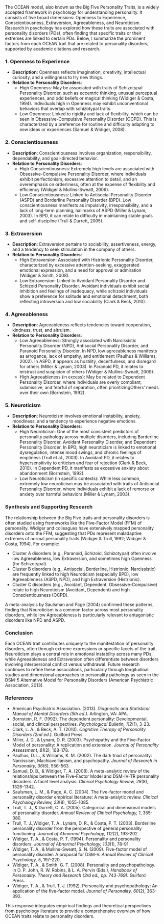 The OCEAN model, also known as the Big Five Personality Traits, is a widely accepted framework in psychology for understanding personality. It consists of five broad dimensions: Openness to Experience, Conscientiousness, Extraversion, Agreeableness, and Neuroticism. Research in psychology has explored how these traits are associated with personality disorders (PDs), often finding that specific traits or their extremes are linked to certain PDs. Below, I summarize the prominent factors from each OCEAN trait that are related to personality disorders, supported by academic citations and research.

### 1. Openness to Experience
- **Description**: Openness reflects imagination, creativity, intellectual curiosity, and a willingness to try new things.
- **Relation to Personality Disorders**:
  - High Openness: May be associated with traits of Schizotypal Personality Disorder, such as eccentric thinking, unusual perceptual experiences, and odd beliefs or magical thinking (Widiger & Costa, 1994). Individuals high in Openness may exhibit unconventional behaviors that overlap with schizotypal traits.
  - Low Openness: Linked to rigidity and lack of flexibility, which can be seen in Obsessive-Compulsive Personality Disorder (OCPD). This is characterized by a preference for routine and difficulty adapting to new ideas or experiences (Samuel & Widiger, 2008).

### 2. Conscientiousness
- **Description**: Conscientiousness involves organization, responsibility, dependability, and goal-directed behavior.
- **Relation to Personality Disorders**:
  - High Conscientiousness: Extremely high levels are associated with Obsessive-Compulsive Personality Disorder, where individuals exhibit perfectionism, excessive attention to detail, and an overemphasis on orderliness, often at the expense of flexibility and efficiency (Widiger & Mullins-Sweatt, 2009).
  - Low Conscientiousness: Linked to Antisocial Personality Disorder (ASPD) and Borderline Personality Disorder (BPD). Low conscientiousness manifests as impulsivity, irresponsibility, and a lack of long-term planning, hallmarks of ASPD (Miller & Lynam, 2003). In BPD, it can relate to difficulty in maintaining stable goals and self-discipline (Trull & Durrett, 2005).

### 3. Extraversion
- **Description**: Extraversion pertains to sociability, assertiveness, energy, and a tendency to seek stimulation in the company of others.
- **Relation to Personality Disorders**:
  - High Extraversion: Associated with Histrionic Personality Disorder, characterized by excessive attention-seeking, exaggerated emotional expression, and a need for approval or admiration (Widiger & Smith, 2008).
  - Low Extraversion: Linked to Avoidant Personality Disorder and Schizoid Personality Disorder. Avoidant individuals exhibit social inhibition and feelings of inadequacy, while schizoid individuals show a preference for solitude and emotional detachment, both reflecting introversion and low sociability (Clark & Beck, 2010).

### 4. Agreeableness
- **Description**: Agreeableness reflects tendencies toward cooperation, kindness, trust, and altruism.
- **Relation to Personality Disorders**:
  - Low Agreeableness: Strongly associated with Narcissistic Personality Disorder (NPD), Antisocial Personality Disorder, and Paranoid Personality Disorder. In NPD, low agreeableness manifests as arrogance, lack of empathy, and entitlement (Paulhus & Williams, 2002). In ASPD, it appears as hostility, deceitfulness, and disregard for others (Miller & Lynam, 2003). In Paranoid PD, it relates to mistrust and suspicion of others (Widiger & Mullins-Sweatt, 2009).
  - High Agreeableness (in excess): May be related to Dependent Personality Disorder, where individuals are overly compliant, submissive, and fearful of separation, often prioritizingOthers’ needs over their own (Bornstein, 1992).

### 5. Neuroticism
- **Description**: Neuroticism involves emotional instability, anxiety, moodiness, and a tendency to experience negative emotions.
- **Relation to Personality Disorders**:
  - High Neuroticism: One of the most consistent predictors of personality pathology across multiple disorders, including Borderline Personality Disorder, Avoidant Personality Disorder, and Dependent Personality Disorder. In BPD, high neuroticism is linked to emotional dysregulation, intense mood swings, and chronic feelings of emptiness (Trull et al., 2003). In Avoidant PD, it relates to hypersensitivity to criticism and fear of rejection (Clark & Beck, 2010). In Dependent PD, it manifests as excessive anxiety about abandonment (Bornstein, 1992).
  - Low Neuroticism (in specific contexts): While less common, extremely low neuroticism may be associated with traits of Antisocial Personality Disorder, where individuals exhibit a lack of remorse or anxiety over harmful behaviors (Miller & Lynam, 2003).

### Synthesis and Supporting Research
The relationship between the Big Five traits and personality disorders is often studied using frameworks like the Five-Factor Model (FFM) of personality. Widiger and colleagues have extensively mapped personality disorders onto the FFM, suggesting that PDs represent maladaptive extremes of normal personality traits (Widiger & Trull, 1992; Widiger & Costa, 1994). For example:
- Cluster A disorders (e.g., Paranoid, Schizoid, Schizotypal) often involve low Agreeableness, low Extraversion, and sometimes high Openness (for Schizotypal).
- Cluster B disorders (e.g., Antisocial, Borderline, Histrionic, Narcissistic) are frequently linked to high Neuroticism (especially BPD), low Agreeableness (ASPD, NPD), and high Extraversion (Histrionic).
- Cluster C disorders (e.g., Avoidant, Dependent, Obsessive-Compulsive) relate to high Neuroticism (Avoidant, Dependent) and high Conscientiousness (OCPD).

A meta-analysis by Saulsman and Page (2004) confirmed these patterns, finding that Neuroticism is a common factor across most personality disorders, while low Agreeableness is particularly relevant to antagonistic disorders like NPD and ASPD.

### Conclusion
Each OCEAN trait contributes uniquely to the manifestation of personality disorders, often through extreme expressions or specific facets of the trait. Neuroticism plays a central role in emotional instability across many PDs, while Agreeableness and Extraversion often differentiate between disorders involving interpersonal conflict versus withdrawal. Future research continues to refine these associations, particularly through longitudinal studies and dimensional approaches to personality pathology as seen in the DSM-5 Alternative Model for Personality Disorders (American Psychiatric Association, 2013).

### References
- American Psychiatric Association. (2013). *Diagnostic and Statistical Manual of Mental Disorders (5th ed.).* Arlington, VA: APA.
- Bornstein, R. F. (1992). The dependent personality: Developmental, social, and clinical perspectives. *Psychological Bulletin, 112*(1), 3-23.
- Clark, L. A., & Beck, A. T. (2010). *Cognitive Therapy of Personality Disorders (2nd ed.).* Guilford Press.
- Miller, J. D., & Lynam, D. R. (2003). Psychopathy and the Five-Factor Model of personality: A replication and extension. *Journal of Personality Assessment, 81*(2), 168-178.
- Paulhus, D. L., & Williams, K. M. (2002). The dark triad of personality: Narcissism, Machiavellianism, and psychopathy. *Journal of Research in Personality, 36*(6), 556-563.
- Samuel, D. B., & Widiger, T. A. (2008). A meta-analytic review of the relationships between the Five-Factor Model and DSM-IV-TR personality disorders: A facet level analysis. *Clinical Psychology Review, 28*(8), 1326-1342.
- Saulsman, L. M., & Page, A. C. (2004). The five-factor model and personality disorder empirical literature: A meta-analytic review. *Clinical Psychology Review, 23*(8), 1055-1085.
- Trull, T. J., & Durrett, C. A. (2005). Categorical and dimensional models of personality disorder. *Annual Review of Clinical Psychology, 1*, 355-380.
- Trull, T. J.,Widiger, T. A., Lynam, D. R., & Costa, P. T. (2003). Borderline personality disorder from the perspective of general personality functioning. *Journal of Abnormal Psychology, 112*(2), 193-202.
- Widiger, T. A., & Costa, P. T. (1994). Personality and personality disorders. *Journal of Abnormal Psychology, 103*(1), 78-91.
- Widiger, T. A., & Mullins-Sweatt, S. N. (2009). Five-factor model of personality disorder: A proposal for DSM-V. *Annual Review of Clinical Psychology, 5*, 197-220.
- Widiger, T. A., & Smith, G. T. (2008). Personality and psychopathology. In O. P. John, R. W. Robins, & L. A. Pervin (Eds.), *Handbook of Personality: Theory and Research (3rd ed., pp. 743-769).* Guilford Press.
- Widiger, T. A., & Trull, T. J. (1992). Personality and psychopathology: An application of the five-factor model. *Journal of Personality, 60*(2), 363-393.

This response integrates empirical findings and theoretical perspectives from psychology literature to provide a comprehensive overview of how OCEAN traits relate to personality disorders.